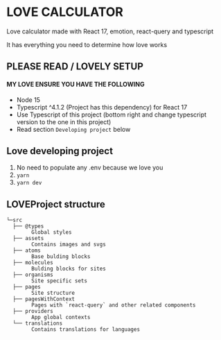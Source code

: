 # LOVE CALCULATOR

Love calculator made with React 17, emotion, react-query and typescript

It has everything you need to determine how love works

## PLEASE READ / LOVELY SETUP

#### MY LOVE ENSURE YOU HAVE THE FOLLOWING

- Node 15
- Typescript ^4.1.2 (Project has this dependency) for React 17
- Use Typescript of this project (bottom right and change typescript version to the one in this project)
- Read section `Developing project` below

## Love developing project

1. No need to populate any .env because we love you
2. `yarn`
3. `yarn dev`

## LOVEProject structure

```
└─src
  ├── @types
        Global styles
  ├── assets
        Contains images and svgs
  ├── atoms
        Base bulding blocks
  ├── molecules
        Bulding blocks for sites
  ├── organisms
        Site specific sets
  ├── pages
        Site structure
  ├── pagesWithContext
        Pages with `react-query` and other related components
  ├── providers
        App global contexts
  └── translations
        Contains translations for languages
```
